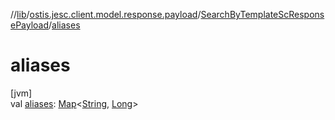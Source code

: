 //[lib](../../../index.md)/[ostis.jesc.client.model.response.payload](../index.md)/[SearchByTemplateScResponsePayload](index.md)/[aliases](aliases.md)

# aliases

[jvm]\
val [aliases](aliases.md): [Map](https://kotlinlang.org/api/latest/jvm/stdlib/kotlin.collections/-map/index.html)&lt;[String](https://kotlinlang.org/api/latest/jvm/stdlib/kotlin/-string/index.html), [Long](https://kotlinlang.org/api/latest/jvm/stdlib/kotlin/-long/index.html)&gt;
